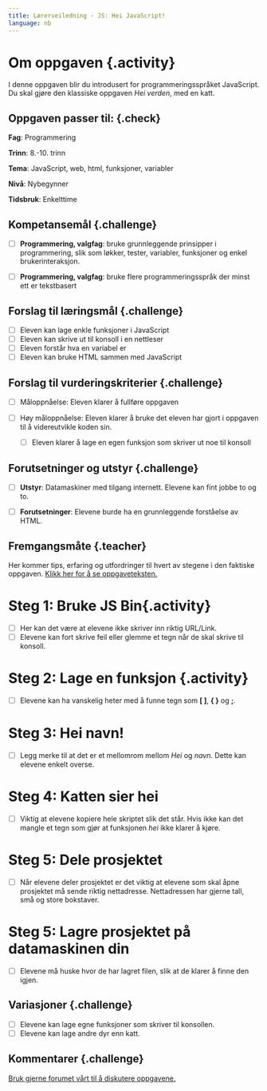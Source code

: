 ```yaml
---
title: Lærerveiledning - JS: Hei JavaScript!
language: nb
---
```


# Om oppgaven {.activity}
I denne oppgaven blir du introdusert for programmeringsspråket JavaScript. Du skal gjøre den klassiske oppgaven _Hei verden_, med en katt.

## Oppgaven passer til: {.check}
 __Fag__: Programmering

__Trinn__: 8.-10. trinn

__Tema__: JavaScript, web, html, funksjoner, variabler

__Nivå__: Nybegynner

__Tidsbruk__: Enkelttime


## Kompetansemål {.challenge}

- [ ] __Programmering, valgfag__: bruke grunnleggende prinsipper i programmering, slik som løkker, tester, variabler, funksjoner og enkel brukerinteraksjon.

- [ ] __Programmering, valgfag__: bruke flere programmeringsspråk der minst ett er tekstbasert


## Forslag til læringsmål {.challenge}

- [ ] Eleven kan lage enkle funksjoner i JavaScript
- [ ] Eleven kan skrive ut til konsoll i en nettleser
- [ ] Eleven forstår hva en variabel er
- [ ] Eleven kan bruke HTML sammen med JavaScript

## Forslag til vurderingskriterier {.challenge}

- [ ] Måloppnåelse: Eleven klarer å fullføre oppgaven

- [ ] Høy måloppnåelse: Eleven klarer å bruke det eleven har gjort i oppgaven til å videreutvikle koden sin. 
  - [ ] Eleven klarer å lage en egen funksjon som skriver ut noe til konsoll


## Forutsetninger og utstyr {.challenge}

- [ ] __Utstyr__: Datamaskiner med tilgang internett. Elevene kan fint jobbe to og to.

- [ ] __Forutsetninger__: Elevene burde ha en grunnleggende forståelse av HTML.

## Fremgangsmåte {.teacher}
Her kommer tips, erfaring og utfordringer til hvert av stegene i den faktiske oppgaven. <a href="http://oppgaver.kidsakoder.no/web/hei_js/hei_js.html" target="_blank">Klikk her for å se oppgaveteksten.</a>

# Steg 1: Bruke JS Bin{.activity}
- [ ] Her kan det være at elevene ikke skriver inn riktig URL/Link.
- [ ] Elevene kan fort skrive feil eller glemme et tegn når de skal skrive til konsoll.

# Steg 2: Lage en funksjon {.activity}
- [ ] Elevene kan ha vanskelig heter med å funne tegn som __[ ]__, __{ }__ og __;__.

# Steg 3: Hei navn!
- [ ] Legg merke til at det er et mellomrom mellom _Hei_ og _navn_. Dette kan elevene enkelt overse.

# Steg 4: Katten sier hei
- [ ] Viktig at elevene kopiere hele skriptet slik det står. Hvis ikke kan det mangle et tegn som gjør at funksjonen _hei_ ikke klarer å kjøre.

# Steg 5: Dele prosjektet
- [ ] Når elevene deler prosjektet er det viktig at elevene som skal åpne prosjektet må sende riktig nettadresse. Nettadressen har gjerne tall, små og store bokstaver.

# Steg 5: Lagre prosjektet på datamaskinen din
- [ ] Elevene må huske hvor de har lagret filen, slik at de klarer å finne den igjen. 

## Variasjoner {.challenge}
- [ ] Elevene kan lage egne funksjoner som skriver til konsollen.
- [ ] Elevene kan lage andre dyr enn katt.

## Kommentarer {.challenge}
[Bruk gjerne forumet vårt til å diskutere oppgavene.](https://forum.kidsakoder.no/c/oppgaver)


